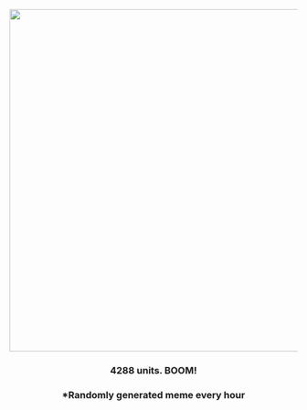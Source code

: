 <p align="center">
        <img src="https://i.redd.it/vauy0eacqce91.jpg" width="600" height="600">
        </p>
        <h3 align="center">4288 units. BOOM!</h3>
        <h3 align="center">*Randomly generated meme every hour</h3>
    